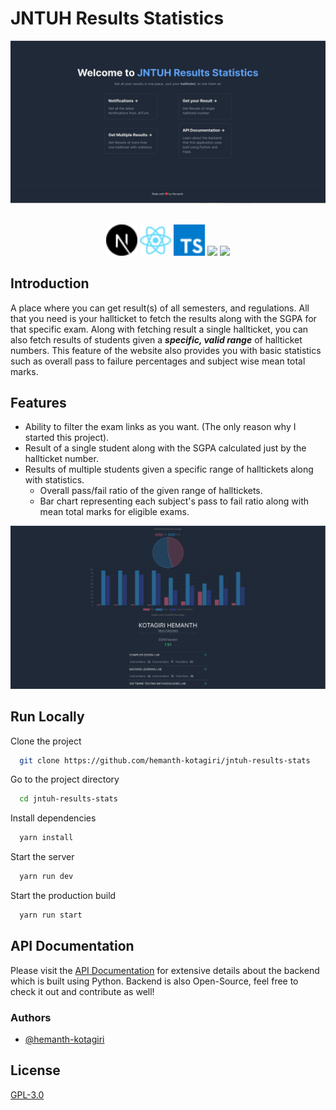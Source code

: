 # JNTUH Results Statistics

<img src="./homepage.jpg">
<br>
<br>

<p align="center">
<code><img height="50" src="https://raw.githubusercontent.com/Neikan/Neikan/master/img/icons/NextJS.svg"></code>
<code><img height="50" src="https://raw.githubusercontent.com/Neikan/Neikan/master/img/icons/React.svg"></code>
<code><img height="50" src="https://raw.githubusercontent.com/Neikan/Neikan/master/img/icons/Typescript.svg"></code>
<code><img height="50" src="https://avatars.githubusercontent.com/u/67109815?s=200&v=4"></code>
<code><img height="50" src="https://www.chartjs.org/img/chartjs-logo.svg"></code>
</p>

## Introduction

A place where you can get result(s) of all semesters, and regulations. All that
you need is your hallticket to fetch the results along with the SGPA for that
specific exam. Along with fetching result a single hallticket, you can also
fetch results of students given a **_specific, valid range_** of hallticket
numbers. This feature of the website also provides you with basic statistics
such as overall pass to failure percentages and subject wise mean total marks.

## Features

- Ability to filter the exam links as you want. (The only reason why I started this project).
- Result of a single student along with the SGPA calculated just by the hallticket number.
- Results of multiple students given a specific range of halltickets along with statistics.
  - Overall pass/fail ratio of the given range of halltickets.
  - Bar chart representing each subject's pass to fail ratio along with mean total marks for eligible exams.

<img src="./multiple-results-stats.jpg">

## Run Locally

Clone the project

```bash
  git clone https://github.com/hemanth-kotagiri/jntuh-results-stats
```

Go to the project directory

```bash
  cd jntuh-results-stats
```

Install dependencies

```bash
  yarn install
```

Start the server

```bash
  yarn run dev
```

Start the production build

```bash
  yarn run start
```

## API Documentation

Please visit the [API
Documentation](https://hemanth-kotagiri.github.io/sgpa-rest-api-docs) for
extensive details about the backend which is built using Python. Backend is
also Open-Source, feel free to check it out and contribute as well!

### Authors

- [@hemanth-kotagiri](https://www.github.com/hemanth-kotagiri)

## License

[GPL-3.0](./LICENSE)
